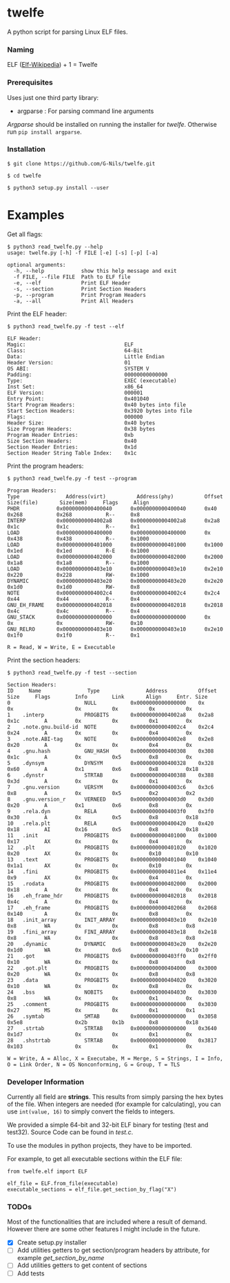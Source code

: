 # twelfe
A python script for parsing Linux ELF files.

### Naming

ELF ([Elf-Wikipedia](https://de.wikipedia.org/wiki/Elf)) + 1 = Twelfe

### Prerequisites
Uses just one third party library:

* argparse : For parsing command line arguments

*Argparse* should be installed on running the installer for *twelfe*. 
Otherwise run `pip install argparse`.



### Installation

```console
$ git clone https://github.com/G-Nils/twelfe.git

$ cd twelfe 

$ python3 setup.py install --user
```


# Examples
Get all flags:

```console
$ python3 read_twelfe.py --help
usage: twelfe.py [-h] -f FILE [-e] [-s] [-p] [-a]

optional arguments:
  -h, --help            show this help message and exit
  -f FILE, --file FILE  Path to ELF file
  -e, --elf             Print ELF Header
  -s, --section         Print Section Headers
  -p, --program         Print Program Headers
  -a, --all             Print All Headers
```


Print the ELF header:
```console
$ python3 read_twelfe.py -f test --elf

ELF Header:
Magic:                                ELF
Class:                                64-Bit
Data:                                 Little Endian
Header Version:                       01
OS ABI:                               SYSTEM V
Padding:                              00000000000000
Type:                                 EXEC (executable)
Inst Set:                             x86_64
ELF Version:                          000001
Entry Point:                          0x401040
Start Program Headers:                0x40 bytes into file
Start Section Headers:                0x3920 bytes into file
Flags:                                000000
Header Size:                          0x40 bytes 
Size Program Headers:                 0x38 bytes
Program Header Entries:               0xb
Size Section Headers:                 0x40
Section Header Entries:               0x1d
Section Header String Table Index:    0x1c
```

Print the program headers:
```console
$ python3 read_twelfe.py -f test --program

Program Headers:
Type               Address(virt)          Address(phy)          Offset        Size(file)       Size(mem)     Flags     Align
PHDR            0x0000000000400040      0x0000000000400040      0x40            0x268           0x268           R--     0x8       
INTERP          0x00000000004002a8      0x00000000004002a8      0x2a8           0x1c            0x1c            R--     0x1       
LOAD            0x0000000000400000      0x0000000000400000      0x              0x438           0x438           R--     0x1000    
LOAD            0x0000000000401000      0x0000000000401000      0x1000          0x1ed           0x1ed           R-E     0x1000    
LOAD            0x0000000000402000      0x0000000000402000      0x2000          0x1a8           0x1a8           R--     0x1000    
LOAD            0x0000000000403e10      0x0000000000403e10      0x2e10          0x220           0x228           RW-     0x1000    
DYNAMIC         0x0000000000403e20      0x0000000000403e20      0x2e20          0x1d0           0x1d0           RW-     0x8       
NOTE            0x00000000004002c4      0x00000000004002c4      0x2c4           0x44            0x44            R--     0x4       
GNU_EH_FRAME    0x0000000000402018      0x0000000000402018      0x2018          0x4c            0x4c            R--     0x4       
GNU_STACK       0x0000000000000000      0x0000000000000000      0x              0x              0x              RW-     0x10      
GNU_RELRO       0x0000000000403e10      0x0000000000403e10      0x2e10          0x1f0           0x1f0           R--     0x1       

R = Read, W = Write, E = Executable
```

Print the section headers:
```console
$ python3 read_twelfe.py -f test --section

Section Headers: 
ID     Name               Type               Address          Offset     Size     Flags        Info        Link       Align     Entr. Size     
0                        NULL           0x0000000000000000    0x          0x                    0x          0x          0x          0x          
1    .interp             PROGBITS       0x00000000004002a8    0x2a8       0x1c        A         0x          0x          0x1         0x          
2    .note.gnu.build-id  NOTE           0x00000000004002c4    0x2c4       0x24        A         0x          0x          0x4         0x          
3    .note.ABI-tag       NOTE           0x00000000004002e8    0x2e8       0x20        A         0x          0x          0x4         0x          
4    .gnu.hash           GNU_HASH       0x0000000000400308    0x308       0x1c        A         0x          0x5         0x8         0x          
5    .dynsym             DYNSYM         0x0000000000400328    0x328       0x60        A         0x1         0x6         0x8         0x18        
6    .dynstr             STRTAB         0x0000000000400388    0x388       0x3d        A         0x          0x          0x1         0x          
7    .gnu.version        VERSYM         0x00000000004003c6    0x3c6       0x8         A         0x          0x5         0x2         0x2         
8    .gnu.version_r      VERNEED        0x00000000004003d0    0x3d0       0x20        A         0x1         0x6         0x8         0x          
9    .rela.dyn           RELA           0x00000000004003f0    0x3f0       0x30        A         0x          0x5         0x8         0x18        
10   .rela.plt           RELA           0x0000000000400420    0x420       0x18        AI        0x16        0x5         0x8         0x18        
11   .init               PROGBITS       0x0000000000401000    0x1000      0x17        AX        0x          0x          0x4         0x          
12   .plt                PROGBITS       0x0000000000401020    0x1020      0x20        AX        0x          0x          0x10        0x10        
13   .text               PROGBITS       0x0000000000401040    0x1040      0x1a1       AX        0x          0x          0x10        0x          
14   .fini               PROGBITS       0x00000000004011e4    0x11e4      0x9         AX        0x          0x          0x4         0x          
15   .rodata             PROGBITS       0x0000000000402000    0x2000      0x18        A         0x          0x          0x4         0x          
16   .eh_frame_hdr       PROGBITS       0x0000000000402018    0x2018      0x4c        A         0x          0x          0x4         0x          
17   .eh_frame           PROGBITS       0x0000000000402068    0x2068      0x140       A         0x          0x          0x8         0x          
18   .init_array         INIT_ARRAY     0x0000000000403e10    0x2e10      0x8         WA        0x          0x          0x8         0x8         
19   .fini_array         FINI_ARRAY     0x0000000000403e18    0x2e18      0x8         WA        0x          0x          0x8         0x8         
20   .dynamic            DYNAMIC        0x0000000000403e20    0x2e20      0x1d0       WA        0x          0x6         0x8         0x10        
21   .got                PROGBITS       0x0000000000403ff0    0x2ff0      0x10        WA        0x          0x          0x8         0x8         
22   .got.plt            PROGBITS       0x0000000000404000    0x3000      0x20        WA        0x          0x          0x8         0x8         
23   .data               PROGBITS       0x0000000000404020    0x3020      0x10        WA        0x          0x          0x8         0x          
24   .bss                NOBITS         0x0000000000404030    0x3030      0x8         WA        0x          0x          0x1         0x          
25   .comment            PROGBITS       0x0000000000000000    0x3030      0x27        MS        0x          0x          0x1         0x1         
26   .symtab             SMTAB          0x0000000000000000    0x3058      0x5e8                 0x2b        0x1b        0x8         0x18        
27   .strtab             STRTAB         0x0000000000000000    0x3640      0x1d7                 0x          0x          0x1         0x          
28   .shstrtab           STRTAB         0x0000000000000000    0x3817      0x103                 0x          0x          0x1         0x          

W = Write, A = Alloc, X = Executabe, M = Merge, S = Strings, I = Info, O = Link Order, N = OS Nonconforming, G = Group, T = TLS

```

### Developer Information

Currently all field are **strings**. This results from simply parsing the hex bytes of the file. When integers are needed (for example for calculating), you can use `int(value, 16)` to simply convert the fields to integers.

We provided a simple 64-bit and 32-bit ELF binary for testing (test and test32). Source Code can be found in *test.c*.

To use the modules in python projects, they have to be imported.

For example, to get all executable sections within the ELF file:
```python3
from twelfe.elf import ELF

elf_file = ELF.from_file(executable)
executable_sections = elf_file.get_section_by_flag("X")
```

### TODOs
Most of the functionalities that are included where a result of demand. However there are some other features I might include in the future.
- [x] Create setup.py installer
- [ ] Add utilities getters to get section/program headers by attribute, for example *get_section_by_name*
- [ ] Add utilities getters to get content of sections
- [ ] Add tests